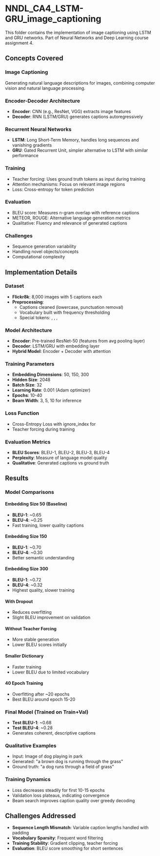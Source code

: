 # NNDL_CA4_LSTM-GRU_image_captioning

This folder contains the implementation of image captioning using LSTM and GRU networks. Part of Neural Networks and Deep Learning course assignment 4.

## Concepts Covered

### Image Captioning

Generating natural language descriptions for images, combining computer vision and natural language processing.

### Encoder-Decoder Architecture

- **Encoder**: CNN (e.g., ResNet, VGG) extracts image features
- **Decoder**: RNN (LSTM/GRU) generates captions autoregressively

### Recurrent Neural Networks

- **LSTM**: Long Short-Term Memory, handles long sequences and vanishing gradients
- **GRU**: Gated Recurrent Unit, simpler alternative to LSTM with similar performance

### Training

- Teacher forcing: Uses ground truth tokens as input during training
- Attention mechanisms: Focus on relevant image regions
- Loss: Cross-entropy for token prediction

### Evaluation

- BLEU score: Measures n-gram overlap with reference captions
- METEOR, ROUGE: Alternative language generation metrics
- Qualitative: Fluency and relevance of generated captions

### Challenges

- Sequence generation variability
- Handling novel objects/concepts
- Computational complexity

## Implementation Details

### Dataset

- **Flickr8k**: 8,000 images with 5 captions each
- **Preprocessing**:
  - Captions cleaned (lowercase, punctuation removal)
  - Vocabulary built with frequency thresholding
  - Special tokens: <SOS>, <EOS>, <PAD>, <UNK>

### Model Architecture

- **Encoder**: Pre-trained ResNet-50 (features from avg pooling layer)
- **Decoder**: LSTM/GRU with embedding layer
- **Hybrid Model**: Encoder + Decoder with attention

### Training Parameters

- **Embedding Dimensions**: 50, 150, 300
- **Hidden Size**: 2048
- **Batch Size**: 32
- **Learning Rate**: 0.001 (Adam optimizer)
- **Epochs**: 10-40
- **Beam Width**: 3, 5, 10 for inference

### Loss Function

- Cross-Entropy Loss with ignore_index for <PAD>
- Teacher forcing during training

### Evaluation Metrics

- **BLEU Scores**: BLEU-1, BLEU-2, BLEU-3, BLEU-4
- **Perplexity**: Measure of language model quality
- **Qualitative**: Generated captions vs ground truth

## Results

### Model Comparisons

#### Embedding Size 50 (Baseline)

- **BLEU-1**: ~0.65
- **BLEU-4**: ~0.25
- Fast training, lower quality captions

#### Embedding Size 150

- **BLEU-1**: ~0.70
- **BLEU-4**: ~0.30
- Better semantic understanding

#### Embedding Size 300

- **BLEU-1**: ~0.72
- **BLEU-4**: ~0.32
- Highest quality, slower training

#### With Dropout

- Reduces overfitting
- Slight BLEU improvement on validation

#### Without Teacher Forcing

- More stable generation
- Lower BLEU scores initially

#### Smaller Dictionary

- Faster training
- Lower BLEU due to limited vocabulary

#### 40 Epoch Training

- Overfitting after ~20 epochs
- Best BLEU around epoch 15-20

### Final Model (Trained on Train+Val)

- **Test BLEU-1**: ~0.68
- **Test BLEU-4**: ~0.28
- Generates coherent, descriptive captions

### Qualitative Examples

- Input: Image of dog playing in park
- Generated: "a brown dog is running through the grass"
- Ground truth: "a dog runs through a field of grass"

### Training Dynamics

- Loss decreases steadily for first 10-15 epochs
- Validation loss plateaus, indicating convergence
- Beam search improves caption quality over greedy decoding

## Challenges Addressed

- **Sequence Length Mismatch**: Variable caption lengths handled with padding
- **Vocabulary Sparsity**: Frequent word filtering
- **Training Stability**: Gradient clipping, teacher forcing
- **Evaluation**: BLEU score smoothing for short sentences

